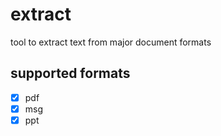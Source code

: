 # extract
tool to extract text from major document formats

## supported formats

- [x] pdf
- [x] msg
- [x] ppt
